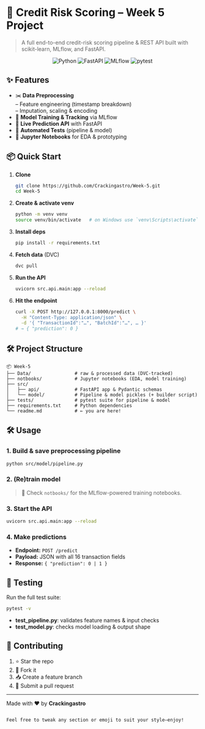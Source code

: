 # 🚀 Credit Risk Scoring – Week 5 Project

> A full end-to-end credit-risk scoring pipeline & REST API built with scikit-learn, MLflow, and FastAPI.

<p align="center">
  <img src="https://img.shields.io/badge/python-3.9%2B-blue.svg" alt="Python" />
  <img src="https://img.shields.io/badge/fastapi-%5E0.115.14-green.svg" alt="FastAPI" />
  <img src="https://img.shields.io/badge/mlflow-%5E3.1.1-orange.svg" alt="MLflow" />
  <img src="https://img.shields.io/badge/tests-pytest-red.svg" alt="pytest" />
</p>

## ✨ Features

- ✂️ **Data Preprocessing**  
  – Feature engineering (timestamp breakdown)  
  – Imputation, scaling & encoding  
- 🧠 **Model Training & Tracking** via MLflow  
- 🚀 **Live Prediction API** with FastAPI  
- 🧪 **Automated Tests** (pipeline & model)  
- 📓 **Jupyter Notebooks** for EDA & prototyping  

## 📦 Quick Start

1. **Clone**  
   ```bash
   git clone https://github.com/Crackingastro/Week-5.git
   cd Week-5


2. **Create & activate venv**

   ```bash
   python -m venv venv
   source venv/bin/activate   # on Windows use `venv\Scripts\activate`
   ```
3. **Install deps**

   ```bash
   pip install -r requirements.txt
   ```
4. **Fetch data** (DVC)

   ```bash
   dvc pull
   ```
5. **Run the API**

   ```bash
   uvicorn src.api.main:app --reload
   ```
6. **Hit the endpoint**

   ```bash
   curl -X POST http://127.0.0.1:8000/predict \
     -H "Content-Type: application/json" \
     -d '{ "TransactionId":"…", "BatchId":"…", … }'
   # → { "prediction": 0 }
   ```

## 🛠️ Project Structure

```
📦 Week-5
├── Data/                # raw & processed data (DVC-tracked)
├── notbooks/            # Jupyter notebooks (EDA, model training)
├── src/
│   ├── api/             # FastAPI app & Pydantic schemas
│   └── model/           # Pipeline & model pickles (+ builder script)
├── tests/               # pytest suite for pipeline & model
├── requirements.txt     # Python dependencies
└── readme.md            # ← you are here!
```

## 🛠️ Usage

### 1. Build & save preprocessing pipeline

```bash
python src/model/pipeline.py
```

### 2. (Re)train model

> 📓 Check `notbooks/` for the MLflow-powered training notebooks.

### 3. Start the API

```bash
uvicorn src.api.main:app --reload
```

### 4. Make predictions

* **Endpoint:** `POST /predict`
* **Payload:** JSON with all 16 transaction fields
* **Response:** `{ "prediction": 0 | 1 }`

## 🧪 Testing

Run the full test suite:

```bash
pytest -v
```

* **test\_pipeline.py**: validates feature names & input checks
* **test\_model.py**: checks model loading & output shape

## 🤝 Contributing

1. ⭐ Star the repo
2. 🍴 Fork it
3. 📥 Create a feature branch
4. 🔀 Submit a pull request

---

Made with ❤️ by **Crackingastro**

```

Feel free to tweak any section or emoji to suit your style—enjoy!
```
